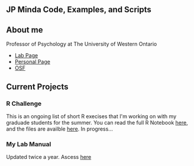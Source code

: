 ## JP Minda Code, Examples, and Scripts

## About me
Professor of Psychology at
The University of Western Ontario
* [Lab Page](http://mindalab.com) 
* [Personal Page](http://jpminda.com) 
* [OSF](https://osf.io/myprojects)

## Current Projects
### R Challenge
This is an ongoing list of short R execises that I'm working on with my graduade students for the summer. You can read the full R Notebook [here](jpminda.github.io/RChallenge_JPM.html), and the files are availble [here](https://github.com/jpminda/R_Examples). In progress...

### My Lab Manual 
Updated twice a year. Ascess [here](https://osf.io/8b6kj/)

